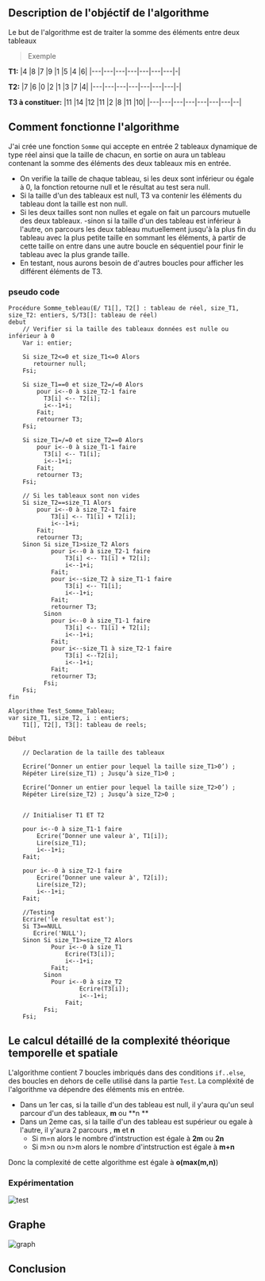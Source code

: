 ## Description de l'objéctif de l'algorithme
Le but de l'algorithme est de traiter la somme des éléments entre deux tableaux
>Exemple

**T1:** 
|4 	|8 	|7 	|9 	|1 	|5 	|4 	|6|
|---|---|---|---|---|---|---|-|

**T2:** 
|7 	|6 	|0 	|2 	|1 	|3 	|7 	|4|
|---|---|---|---|---|---|---|-|

**T3 à constituer:**
|11 |14 |12 |11 |2 	|8 	|11 |10|
|---|---|---|---|---|---|---|--|

## Comment fonctionne l'algorithme

J'ai crée une fonction `Somme` qui accepte en entrée 2 tableaux dynamique de type réel ainsi que la taille de chacun, en sortie on aura un tableau contenant la somme des éléments des deux tableaux mis en entrée.

- On verifie la taille de chaque tableau, si les deux sont inférieur ou égale à 0, la fonction retourne null et le résultat au test sera null.
- Si la taille d'un des tableaux est null, T3 va contenir les éléments du tableau dont la taille est non null.
- Si les deux tailles sont non nulles et egale on fait un parcours mutuelle des deux tableaux.
-sinon si la taille d'un des tableau est inférieur à l'autre, on parcours les deux tableau mutuellement jusqu'à la plus fin du tableau avec la plus petite taille en sommant les éléments, à partir de cette taille on entre dans une autre boucle en séquentiel pour finir le tableau avec la plus grande taille.
- En testant, nous aurons besoin de d'autres boucles pour afficher les différent éléments de T3.

### pseudo code

```
Procédure Somme_tebleau(E/ T1[], T2[] : tableau de réel, size_T1, size_T2: entiers, S/T3[]: tableau de réel)
debut
    // Verifier si la taille des tableaux données est nulle ou inférieur à 0
    Var i: entier;

    Si size_T2<=0 et size_T1<=0 Alors
       retourner null;
    Fsi;

    Si size_T1==0 et size_T2=/=0 Alors
        pour i<--0 à size_T2-1 faire
          T3[i] <-- T2[i];
          i<--1+i;
        Fait;
        retourner T3;
    Fsi;

    Si size_T1=/=0 et size_T2==0 Alors
        pour i<--0 à size_T1-1 faire
          T3[i] <-- T1[i];
          i<--1+i;
        Fait;
        retourner T3;
    Fsi;

    // Si les tableaux sont non vides
    Si size_T2==size_T1 Alors
        pour i<--0 à size_T2-1 faire
            T3[i] <-- T1[i] + T2[i];
            i<--1+i;
        Fait;
        retourner T3;
    Sinon Si size_T1>size_T2 Alors
            pour i<--0 à size_T2-1 faire
                T3[i] <-- T1[i] + T2[i];
                i<--1+i;
            Fait;
            pour i<--size_T2 à size_T1-1 faire
                T3[i] <-- T1[i];
                i<--1+i;
            Fait;
            retourner T3;
          Sinon 
            pour i<--0 à size_T1-1 faire
                T3[i] <-- T1[i] + T2[i];
                i<--1+i;
            Fait;
            pour i<--size_T1 à size_T2-1 faire
                T3[i] <--T2[i];
                i<--1+i;
            Fait;
            retourner T3;
          Fsi;
    Fsi;
fin

Algorithme Test_Somme_Tableau;
var size_T1, size_T2, i : entiers;
    T1[], T2[], T3[]: tableau de reels;

Début

    // Declaration de la taille des tableaux

    Ecrire(‘Donner un entier pour lequel la taille size_T1>0’) ;
    Répéter Lire(size_T1) ; Jusqu’à size_T1>0 ;

    Ecrire(‘Donner un entier pour lequel la taille size_T2>0’) ;
    Répéter Lire(size_T2) ; Jusqu’à size_T2>0 ;


    // Initialiser T1 ET T2

    pour i<--0 à size_T1-1 faire
        Ecrire(‘Donner une valeur à', T1[i]);
        Lire(size_T1);
        i<--1+i;
    Fait;

    pour i<--0 à size_T2-1 faire
        Ecrire(‘Donner une valeur à', T2[i]);
        Lire(size_T2);
        i<--1+i;
    Fait;

    //Testing
    Ecrire('le resultat est');
    Si T3==NULL
       Ecrire('NULL');
    Sinon Si size_T1>=size_T2 Alors
            Pour i<--0 à size_T1
                Ecrire(T3[i]);
                i<--1+i;
            Fait;
          Sinon
            Pour i<--0 à size_T2
                    Ecrire(T3[i]);
                    i<--1+i;
                Fait;
          Fsi;
    Fsi;

```
## Le calcul détaillé de la complexité théorique temporelle et spatiale

L'algorithme contient 7 boucles imbriqués dans des conditions `if..else`, des boucles en dehors de celle utilisé dans la partie `Test`. La compléxité de l'algorithme va dépendre des éléments mis en entrée.
- Dans un 1er cas, si la taille d'un des tableau est null, il y'aura qu'un seul parcour d'un des tableaux, **m** ou **n **
- Dans un 2eme cas, si la taille d'un des tableau est supérieur ou egale à l'autre, il y'aura 2 parcours , **m** et **n**
   * Si m=n alors le nombre d'intstruction est égale à **2m** ou **2n**
   * Si m>n ou n>m alors le nombre d'intstruction est égale à **m+n**
   
Donc la complexité de cette algorithme est égale à **o(max(m,n)**)
### Expérimentation
![test](https://www.pixenli.com/image/mbqYaD3N)
## Graphe
![graph](https://www.pixenli.com/image/OfH2fP2V)

## Conclusion


